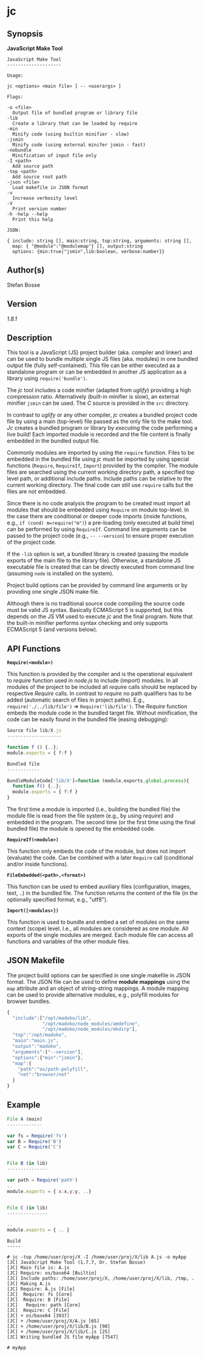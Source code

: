 # jc

## Synopsis

**JavaScript Make Tool**

```
JavaScript Make Tool
--------------------
 
Usage:
 
jc <options> <main file> [ -- <userargs> ]
 
Flags:
 
-o <file>
  Output file of bundled program or library file
-lib
  Create a library that can be loaded by require
-min
  Minify code (using builtin minifier - slow)
-jsmin
  Minify code (using external minifer jsmin - fast)
-nobundle
  Minification of input file only
-I <path>
  Add source path
-top <path>
  Add source root path
-json <file>
  Load makefile in JSON format
-v 
  Increase verbosity level
-V 
  Print version number
-h -help --help
  Print this help
 
JSON:
 
{ include: string [], main:string, top:string, arguments: string [],
  map: { "@module":"@modulemap"} [], output:string 
  options: {min:true|"jsmin",lib:boolean, verbose:number}}
```

## Author(s)

Stefan Bosse

## Version

*1.8.1*


## Description

This tool is a JavaScript (JS) project builder (aka. compiler and linker) and can be used to bundle multiple single JS files (aka. modules) in one bundled output file (fully self-contained). This file can be either executed as a standalone program or can be embedded in another JS application as a library using `require('bundle')`.

The *jc* tool includes a code minifier (adapted from *uglify*) providing a high compression ratio. Alternatively (built-in minifier is slow), an external minifier `jsmin` can be used. The *C* source is provided in the `src` directory. 

In contrast to *uglify* or any other compiler, *jc* creates a bundled project code file by using a main (top-level) file passed as the only file to the make tool. *Jc* creates a bundled program or library by *executing* the code performing a live build! Each imported module is recorded and the file content is finally embedded in the bundled output file. 

Commonly modules are imported by using the `require` function. Files to be embedded in the bundled file using *jc* must be imported by using special functions (`Require`, `RequireIf`, `Import`) provided by the compiler. The module files are searched using the current working directory path, a specified top level path, or additional include paths. Include paths can be relative to the current working directory. The final code can still use `require` calls but the files are not embedded.

Since there is no code analysis the program to be created must import all modules that should be embedded using `Require` on module top-level. In the case there are conditional or deeper code imports (inside functions, e.g., `if (cond) m=require("m")`) a pre-loading (only executed at build time) can be performed by using `RequireIf`. Command line arguments can be passed to the project code (e.g., `-- --version`) to ensure proper execution of the project code.

If the `-lib` option is set, a bundled library is created (passing the module exports of the main file to the library file). Otherwise, a standalone JS executable file is created that can be directly executed from command line (assuming `node` is installed on the system).

Project build options can be provided by command line arguments or by providing one single JSON make file.

Although there is no traditional source code compiling the source code must be valid JS syntax. Basically ECMAScript 5 is supported, but this depends on the JS VM used to execute *jc* and the final program. Note that the built-in minifier performs syntax checking and only supports ECMAScript 5 (and versions below).


## API Functions

**`Require(<module>)`**


This function is provided by the compiler and is the operational equivalent to *require* function used in *node.js* to include (import) modules. In all modules of the project to be included all *require* calls should be replaced by respective *Require* calls. In contrast to *require* no path qualifiers has to be added (automatic search of files in project paths). E.g., `require('./../lib/file')` &rArr; `Require('lib/file')`. The *Require* function embeds the module code in the bundled target file. Without minification, the code can be easily found in the bundled file (easing debugging):

```javascript
Source file lib/X.js
--------------------

function f () {..}; 
module.exports = { f:f }

Bundled file
------------

BundleModuleCode['lib/X']=function (module,exports,global,process){
  function f() {..};
  module.exports = { f:f }
} 
```

The first time a module is imported (i.e., building the bundled file) the module file is read from the file system (e.g., by using *require*) and embedded in the program. The second time (or the first time using the final bundled file) the module is opened by the embedded code.


**`RequireIf(<module>)`**


This function only embeds the code of the module, but does not import (evaluate) the code. Can be combined with a later `Require` call (conditional and/or inside functions).


**`FileEmbedded(<path>,<format>)`**


This function can be used to embed auxiliary files (configuration, images, text, ..) in the bundled file. The function returns the content of the file (in the optionally specified format, e.g., "utf8").

**`Import([<modules>])`**


This function is used to bundle and embed a set of modules on the same context (scope) level. I.e., all modules are considered as one module. All exports of the single modules are merged. Each module file can access all functions and variables of the other module files.


## JSON Makefile

The project build options can be specified in one single makefile in JSON format. The JSON file can be used to define **module mappings** using the `map` attribute and an object of string-string mappings. A module mapping can be used to provide alternative modules, e.g., polyfill modules for browser bundles.


```javascript
{
  "include":["/opt/madoko/lib",
             "/opt/madoko/node_modules/amdefine",
             "/opt/madoko/node_modules/mkdirp"],
  "top":"/opt/madoko",
  "main":"main.js",
  "output":"madoko",
  "arguments":["--version"],
  "options":{"min":"jsmin"},
  "map":{
    "path":"os/path-polyfill",
    "net":"browser/net"
  }
}
```


## Example


```javascript
File A (main)
-------------

var fs = Require('fs')
var B = Require('B')
var C = Require('C')


File B (in lib)
---------------

var path = Require('path')
..
module.exports = { x:x,y:y, ..}


File C (in lib)
---------------

..
module.exports = { .. }
```


```
Build
-----

# jc -top /home/user/proj/X -I /home/user/proj/X/lib A.js -o myApp
[JC] JavaScript Make Tool (1.7.7, Dr. Stefan Bosse)
[JC] Main file is: A.js
[JC] Require: os/base64 [Builtin]
[JC] Include paths: /home/user/proj/X, /home/user/proj/X/lib, /tmp, .
[JC] Making A.js
[JC] Require: A.js [File]
[JC]  Require: fs [Core]
[JC]  Require: B [File]
[JC]   Require: path [Core]
[JC]  Require: C [File]
[JC] + os/base64 [3937]
[JC] + /home/user/proj/X/A.js [65]
[JC] + /home/user/proj/X/lib/B.js [90]
[JC] + /home/user/proj/X/lib/C.js [25]
[JC] Writing bundled JS file myApp [7547]

# myApp
```



